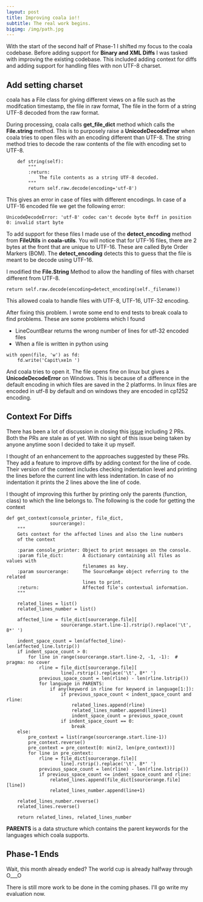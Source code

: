 ```yaml
---
layout: post
title: Improving coala io!!
subtitle: The real work begins.
bigimg: /img/path.jpg
---
```


With the start of the second half of Phase-1 I shifted my focus to the coala codebase. Before adding support for **Binary and XML Diffs**
I was tasked with improving the existing codebase. This included adding context for diffs and adding support for handling files with 
non UTF-8 charset.

## Add setting charset

coala has a File class for giving different views on a file such as the modifcation timestamp, the file in raw format, The file in the 
form of a string UTF-8 decoded from the raw format. 

During processing, coala calls **get_file_dict** method which calls the **File.string** method.
This is to purposely raise a **UnicodeDecodeError** when coala tries to open files with an encoding different than UTF-8. The string
method tries to decode the raw contents of the file with encoding set to UTF-8.

~~~
    def string(self):
        """
        :return:
            The file contents as a string UTF-8 decoded.
        """
        return self.raw.decode(encoding='utf-8')
~~~

This gives an error in case of files with different encodings. In case of a UTF-16 encoded file we get the following error:

~~~
UnicodeDecodeError: 'utf-8' codec can't decode byte 0xff in position 0: invalid start byte
~~~

To add support for these files I made use of the **detect_encoding** method from **FileUtils** in **coala-utils**.
You will notice that for UTF-16 files, there are 2 bytes at the front that are unique to UTF-16. These are called 
Byte Order Markers (BOM). The **detect_encoding** detects this to guess that the file is meant to be decode using
UTF-16.

I modified the **File.String** Method to allow the handling of files with charset different from UTF-8.

~~~
return self.raw.decode(encoding=detect_encoding(self._filename))
~~~

This allowed coala to handle files with UTF-8, UTF-16, UTF-32 encoding. 

After fixing this problem. I wrote some end to end tests to break coala to find problems. These are some problems which I found 

* LineCountBear returns the wrong number of lines for utf-32 encoded files
* When a file is written in python using 

~~~
with open(file, 'w') as fd:
    fd.write('Capit\xe1n ')
~~~

And coala tries to open it. The file opens fine on linux but gives a **UnicodeDecodeError** on Windows.
This is because of a difference in the default encoding in which files are saved in the 2 platforms.
In linux files are encoded in utf-8 by default and on windows they are encoded in cp1252 encoding.

## Context For Diffs

There has been a lot of discussion in closing this [issue](https://github.com/coala/coala/issues/2745) including 2 PRs.
Both the PRs are stale as of yet. With no sight of this issue being taken by anyone anytime soon I decided to take it up 
myself.

I thought of an enhancement to the approaches suggested by these PRs. They add a feature to improve diffs by adding context for 
the line of code. Their version of the context includes checking indentation level and printing the lines before the 
current line with less indentation. In case of no indentation it prints the 2 lines above the line of code. 

I thought of improving this further by printing only the parents (function, class) to which the line belongs to. The following is the 
code for getting the context 

~~~
def get_context(console_printer, file_dict,
                sourcerange):
    """
    Gets context for the affected lines and also the line numbers
    of the context

    :param console_printer: Object to print messages on the console.
    :param file_dict:       A dictionary containing all files as values with
                            filenames as key.
    :param sourcerange:     The SourceRange object referring to the related
                            lines to print.
    :return:                Affected file's contextual information.
    """

    related_lines = list()
    related_lines_number = list()

    affected_line = file_dict[sourcerange.file][
                    sourcerange.start.line-1].rstrip().replace('\t', 8*' ')

    indent_space_count = len(affected_line)-len(affected_line.lstrip())
    if indent_space_count > 0:
        for line in range(sourcerange.start.line-2, -1, -1):  # pragma: no cover
            rline = file_dict[sourcerange.file][
                    line].rstrip().replace('\t', 8*' ')
            previous_space_count = len(rline) - len(rline.lstrip())
            for language in PARENTS:
                if any(keyword in rline for keyword in language[1:]):
                    if previous_space_count < indent_space_count and rline:
                        related_lines.append(rline)
                        related_lines_number.append(line+1)
                        indent_space_count = previous_space_count
                    if indent_space_count == 0:
                        break
    else:
        pre_context = list(range(sourcerange.start.line-1))
        pre_context.reverse()
        pre_context = pre_context[0: min(2, len(pre_context))]
        for line in pre_context:
            rline = file_dict[sourcerange.file][
                    line].rstrip().replace('\t', 8*' ')
            previous_space_count = len(rline) - len(rline.lstrip())
            if previous_space_count <= indent_space_count and rline:
                related_lines.append(file_dict[sourcerange.file][line])
                related_lines_number.append(line+1)

    related_lines_number.reverse()
    related_lines.reverse()

    return related_lines, related_lines_number
~~~

**PARENTS** is a data structure which contains the parent keywords for the languages which coala supports.

## Phase-1 Ends

Wait, this month already ended? The world cup is already halfway through O___O

There is still more work to be done in the coming phases. I'll go write my evaluation now.

